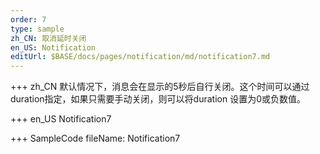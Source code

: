 ```yaml
--- 
order: 7
type: sample
zh_CN: 取消延时关闭
en_US: Notification
editUrl: $BASE/docs/pages/notification/md/notification7.md
---
```


+++ zh_CN
默认情况下，消息会在显示的5秒后自行关闭。这个时间可以通过duration指定，如果只需要手动关闭，则可以将duration
设置为0或负数值。
    
    
+++ en_US
Notification7

+++ SampleCode
fileName: Notification7
